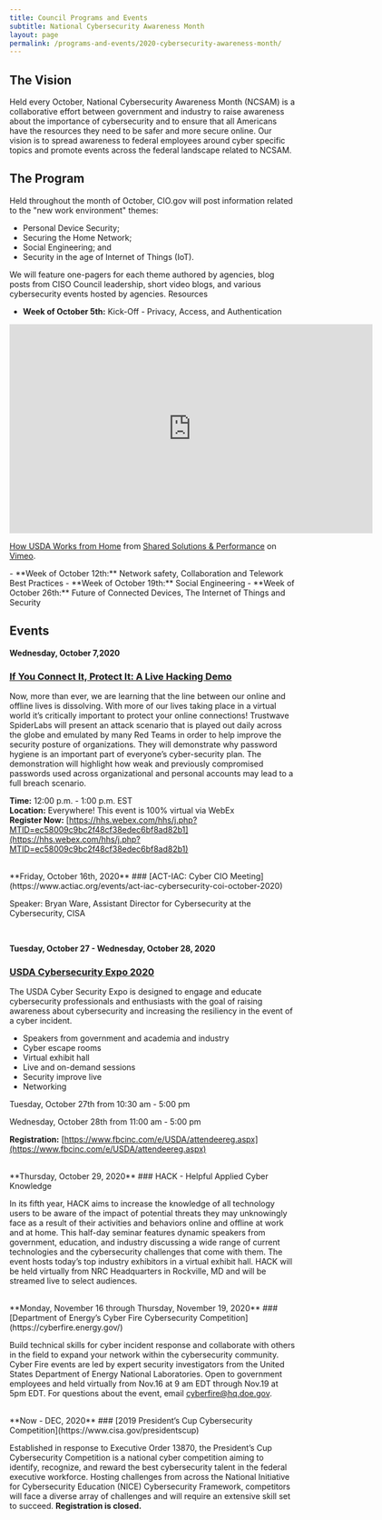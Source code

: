 ```yaml
---
title: Council Programs and Events
subtitle: National Cybersecurity Awareness Month
layout: page
permalink: /programs-and-events/2020-cybersecurity-awareness-month/
---
```

## The Vision
Held every October, National Cybersecurity Awareness Month (NCSAM) is a collaborative effort between government and industry to raise awareness about the importance of cybersecurity and to ensure that all Americans have the resources they need to be safer and more secure online. Our vision is to spread awareness to federal employees around cyber specific topics and promote events across the federal landscape related to NCSAM.

## The Program
Held throughout the month of October, CIO.gov will post information related to the "new work environment" themes:
- Personal Device Security;
- Securing the Home Network;
- Social Engineering; and
- Security in the age of Internet of Things (IoT).  

We will feature one-pagers for each theme authored by agencies, blog posts from CISO Council leadership, short video blogs, and various cybersecurity events hosted by agencies. Resources
- **Week of October 5th:** Kick-Off - Privacy, Access, and Authentication
<div class="iframe_container">
<iframe src="https://player.vimeo.com/video/465930277?byline=0&portrait=0" width="640" height="368" frameborder="0" allow="autoplay; fullscreen" allowfullscreen></iframe>
<p><a href="https://vimeo.com/465930277">How USDA Works from Home</a> from <a href="https://vimeo.com/user123388606">Shared Solutions &amp; Performance</a> on <a href="https://vimeo.com">Vimeo</a>.</p>
</div>
- **Week of October 12th:** Network safety, Collaboration and Telework Best Practices
- **Week of October 19th:** Social Engineering
- **Week of October 26th:** Future of Connected Devices, The Internet of Things and Security

## Events

**Wednesday, October 7,2020**
### [If You Connect It, Protect It:  A Live Hacking Demo](https://hhs.webex.com/mw3300/mywebex/default.do?nomenu=true&siteurl=hhs&service=6&rnd=0.11490256532433796&main_url=https%3A%2F%2Fhhs.webex.com%2Fec3300%2Feventcenter%2Fevent%2FeventAction.do%3FtheAction%3Ddetail%26%26%26EMK%3D4832534b0000000257e3789c825c483875f206c4c058da349c03a6cb632670b66b36fd28e2366a94%26siteurl%3Dhhs%26confViewID%3D172639112470224842%26encryptTicket%3DSDJTSwAAAAIjyJQrxuA9QpUUoWKoDf5aW6YDXgFd_xNLIDV6XYNo6w2%26)

Now, more than ever, we are learning that the line between our online and offline lives is dissolving.  With more of our lives taking place in a virtual world it’s critically important to protect your online connections!  Trustwave SpiderLabs will present an attack scenario that is played out daily across the globe and emulated by many Red Teams in order to help improve the security posture of organizations.  They will demonstrate why password hygiene is an important part of everyone’s cyber-security plan.  The demonstration will highlight how weak and previously compromised passwords used across organizational and personal accounts may lead to a full breach scenario.

**Time:** 12:00 p.m. - 1:00 p.m. EST  
**Location:** Everywhere! This event is 100% virtual via WebEx  
**Register Now:** [https://hhs.webex.com/hhs/j.php?MTID=ec58009c9bc2f48cf38edec6bf8ad82b1](https://hhs.webex.com/hhs/j.php?MTID=ec58009c9bc2f48cf38edec6bf8ad82b1) 

<br/>
**Friday, October 16th, 2020**
### [ACT-IAC: Cyber CIO Meeting](https://www.actiac.org/events/act-iac-cybersecurity-coi-october-2020)

Speaker: Bryan Ware, Assistant Director for Cybersecurity at the Cybersecurity, CISA  

<br/>

**Tuesday, October 27 - Wednesday, October 28, 2020**

### [USDA Cybersecurity Expo 2020](https://www.fbcinc.com/e/USDA/attendeereg.aspx)

The USDA Cyber Security Expo is designed to engage and educate cybersecurity professionals and enthusiasts with the goal of raising awareness about cybersecurity and increasing the resiliency in the event of a cyber incident.

* Speakers from government and academia and industry
* Cyber escape rooms
* Virtual exhibit hall
* Live and on-demand sessions
* Security improve live
* Networking

Tuesday, October 27th from 10:30 am - 5:00 pm

Wednesday, October 28th from 11:00 am - 5:00 pm

**Registration:** [https://www.fbcinc.com/e/USDA/attendeereg.aspx](https://www.fbcinc.com/e/USDA/attendeereg.aspx)


<br/>
**Thursday, October 29, 2020**
### HACK - Helpful Applied Cyber Knowledge

In its fifth year, HACK aims to increase the knowledge of all technology users to be aware of the impact of potential threats they may unknowingly face as a result of their activities and behaviors online and offline at work and at home. This half-day seminar features dynamic speakers from government, education, and industry discussing a wide range of current technologies and the cybersecurity challenges that come with them. The event hosts today’s top industry exhibitors in a virtual exhibit hall. HACK will be held virtually from NRC Headquarters in Rockville, MD and will be streamed live to select audiences.   

<br/>
**Monday, November 16 through Thursday, November 19, 2020**
### [Department of Energy’s Cyber Fire Cybersecurity Competition](https://cyberfire.energy.gov/)

Build technical skills for cyber incident response and collaborate with others in the field to expand your network within the cybersecurity community. Cyber Fire events are led by expert security investigators from the United States Department of Energy National Laboratories. Open to government employees and held virtually from Nov.16 at 9 am EDT through Nov.19 at 5pm EDT. For questions about the event, email cyberfire@hq.doe.gov.  

<br/>
**Now - DEC, 2020**
### [2019 President’s Cup Cybersecurity Competition](https://www.cisa.gov/presidentscup)

Established in response to Executive Order 13870, the President’s Cup Cybersecurity Competition is a national cyber competition aiming to identify, recognize, and reward the best cybersecurity talent in the federal executive workforce. Hosting challenges from across the National Initiative for Cybersecurity Education (NICE) Cybersecurity Framework, competitors will face a diverse array of challenges and will require an extensive skill set to succeed. **Registration is closed.**

<br/>
